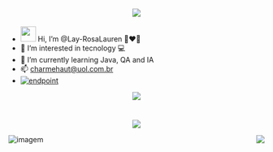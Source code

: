 <span align="center">
  
# <a><img src="https://user-images.githubusercontent.com/86569498/133532839-51172997-64d4-4bf3-ae6c-41bbd69c7976.gif"></a>
  
</span>

- <img src="https://user-images.githubusercontent.com/86569498/133532509-fe139de8-1524-4c8c-8146-0de885d9c96a.gif" width="30px"> Hi, I’m @Lay-RosaLauren 💋❤️🌹
- 👀 I’m interested in tecnology 💻 
- 🌱 I’m currently learning Java, QA and IA
- 📫 charmehaut@uol.com.br
- <a href="https://www.linkedin.com/in/lay-rosalauren-ba0612141/"><img src="https://user-images.githubusercontent.com/86569498/132380918-1440822a-b20a-4188-b518-67f185009db9.png" alt="endpoint" style="max-width: 100%;"></a>

<span align="center">

![](https://komarev.com/ghpvc/?username=your-github-lay-rosalauren&color=dc143c)

</span>

#
<span align="center">

![](https://github-profile-summary-cards.vercel.app/api/cards/profile-details?username=lay-rosalauren&theme=dracula)
  
</span>


<IMG align=left SRC="https://github-profile-summary-cards.vercel.app/api/cards/most-commit-language?username=Lay-RosaLauren&theme=dracula" alt="imagem"><IMG align=right SRC="https://github-profile-summary-cards.vercel.app/api/cards/stats?username=lay-rosalauren&theme=dracula">
  
<!---
Lay-RosaLauren 🇧🇷 is a ✨ special ✨ repository because its `README.md` (this file) appears on your GitHub profile.
You can click the Preview link to take a look at your changes.
--->
